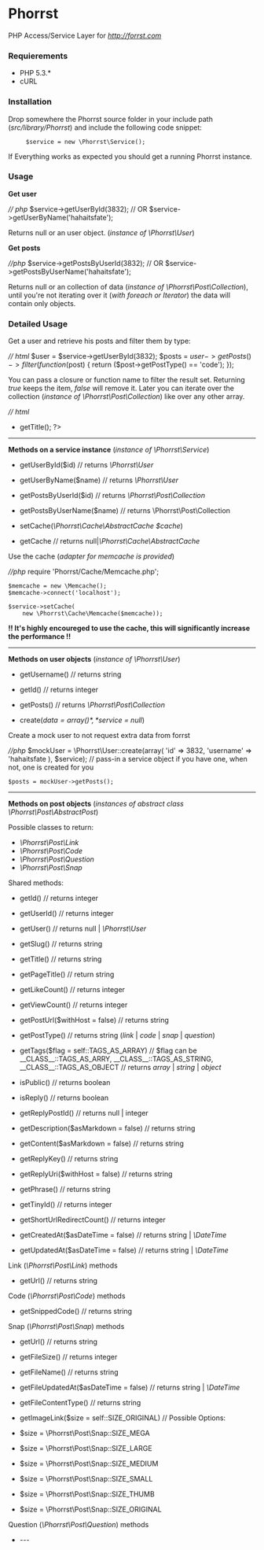 # Phorrst

PHP Access/Service Layer for *http://forrst.com*

### Requierements

   - PHP 5.3.*
   - cURL

### Installation

Drop somewhere the Phorrst source folder in your include path (*src/library/Phorrst*) and include the following code snippet:

         $service = new \Phorrst\Service();

If Everything works as expected you should get a running Phorrst instance.



### Usage

**Get user**

*// php*
    $service->getUserById(3832);   // OR
    $service->getUserByName('hahaitsfate');

Returns null or an user object. (*instance of \Phorrst\User*)

**Get posts**

*//php*
    $service->getPostsByUserId(3832);   // OR
    $service->getPostsByUserName('hahaitsfate');

Returns null or an collection of data (*instance of \Phorrst\Post\Collection*), until you're not iterating over it (*with foreach or Iterator*) the data will contain only objects.


### Detailed Usage

Get a user and retrieve his posts and filter them by type:

*// html*
    $user    = $service->getUserById(3832);
    $posts   = $user->getPosts()->filter(function($post) {
        return ($post->getPostType() == 'code');
    });

You can pass a closure or function name to filter the result set. Returning *true* keeps the item, *false* will remove it. Later you can iterate over the collection (*instance of \Phorrst\Post\Collection*) like over any other array.

*// html*
    <ul>
    <?php foreach($posts as $post): ?>
        <li><?php print $post->getTitle(); ?></li>
    <?php endforeach; ?>
    </ul>
____
**Methods on a service instance** (*instance of \Phorrst\Service*)

- getUserById($id) // returns *\Phorrst\User*

- getUserByName($name) // returns *\Phorrst\User*

- getPostsByUserId($id) // returns *\Phorrst\Post\Collection*

- getPostsByUserName($name) // returns \Phorrst\Post\Collection

- setCache(*\Phorrst\Cache\AbstractCache $cache*)

- getCache // returns null|*\Phorrst\Cache\AbstractCache*


Use the cache (*adapter for memcache is provided*)

*//php*
    require 'Phorrst/Cache/Memcache.php';

    $memcache = new \Memcache();
    $memcache->connect('localhost');

    $service->setCache(
        new \Phorrst\Cache\Memcache($memcache));

**!! It's highly encoureged to use the cache, this will significantly increase the performance !!**
____

**Methods on user objects** (*instance of \Phorrst\User*)

- getUsername() // returns string

- getId() // returns integer

- getPosts() // returns *\Phorrst\Post\Collection*

- create(*$data = array()*, *$service = null*)


Create a mock user to not request extra data from forrst

*//php*
    $mockUser = \Phorrst\User::create(array(
        'id' => 3832, 'username' => 'hahaitsfate
    ), $service); // pass-in a service object if you have one, when not, one is created for you

    $posts = mockUser->getPosts();

____

**Methods on post objects** (*instances of abstract class \Phorrst\Post\AbstractPost*)

Possible classes to return:

- *\Phorrst\Post\Link*
- *\Phorrst\Post\Code*
- *\Phorrst\Post\Question*
- *\Phorrst\Post\Snap*

Shared methods:

- getId() // returns integer

- getUserId() // returns integer

- getUser() // returns null | *\Phorrst\User*

- getSlug() // returns string

- getTitle() // returns string

- getPageTitle() // return string

- getLikeCount() // returns integer

- getViewCount() // returns integer

- getPostUrl($withHost = false) // returns string

- getPostType() // returns string (*link* | *code* | *snap* | *question*)

- getTags($flag = self::TAGS\_AS\_ARRAY) // $flag can be \_\_CLASS\_\_::TAGS\_AS\_ARRY, \_\_CLASS\_\_::TAGS\_AS\_STRING, \_\_CLASS\_\_::TAGS\_AS\_OBJECT // returns *array* | *string* | *object*

- isPublic() // returns boolean

- isReply() // returns boolean

- getReplyPostId() // returns null | integer

- getDescription($asMarkdown = false) // returns string

- getContent($asMarkdown = false) // returns string

- getReplyKey() // returns string

- getReplyUri($withHost = false)  // returns string

- getPhrase() // returns string

- getTinyId() // returns integer

- getShortUrlRedirectCount() // returns integer

- getCreatedAt($asDateTime = false) // returns string | *\DateTime*

- getUpdatedAt($asDateTime = false) // returns string | *\DateTime*

Link (*\Phorrst\Post\Link*) methods

 - getUrl() // returns string

Code (*\Phorrst\Post\Code*) methods

 - getSnippedCode() // returns string

Snap (*\Phorrst\Post\Snap*) methods

 - getUrl() // returns string

 - getFileSize() // returns integer

 - getFileName() // returns string

 - getFileUpdatedAt($asDateTime = false) // returns string | *\DateTime*

 - getFileContentType() // returns string

 - getImageLink($size = self::SIZE_ORIGINAL) // Possible Options:
  - $size = \Phorrst\Post\Snap::SIZE_MEGA
  - $size = \Phorrst\Post\Snap::SIZE_LARGE
  - $size = \Phorrst\Post\Snap::SIZE_MEDIUM
  - $size = \Phorrst\Post\Snap::SIZE_SMALL
  - $size = \Phorrst\Post\Snap::SIZE_THUMB
  - $size = \Phorrst\Post\Snap::SIZE_ORIGINAL

Question (*\Phorrst\Post\Question*) methods

 - \---


